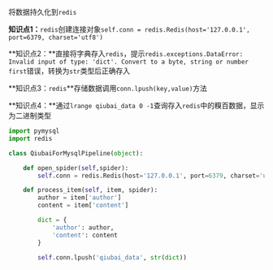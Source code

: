 将数据持久化到`redis`

**知识点1：**`redis`创建连接对象`self.conn = redis.Redis(host='127.0.0.1', port=6379, charset='utf8')`

**知识点2：**直接将字典存入`redis`，提示`redis.exceptions.DataError: Invalid input of type: 'dict'. Convert to a byte, string or number first`错误，转换为`str`类型后正确存入

**知识点3：`redis`**存储数据调用`conn.lpush(key,value)`方法

**知识点4：**通过`lrange qiubai_data 0 -1`查询存入`redis`中的糗百数据，显示为二进制类型

```python
import pymysql
import redis

class QiubaiForMysqlPipeline(object):

    def open_spider(self,spider):
        self.conn = redis.Redis(host='127.0.0.1', port=6379, charset='utf8')

    def process_item(self, item, spider):
        author = item['author']
        content = item['content']

        dict = {
            'author': author,
            'content': content
        }

        self.conn.lpush('qiubai_data', str(dict))
```

